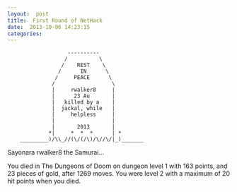 ```yaml
---
layout:  post
title:  First Round of NetHack
date:  2013-10-06 14:23:15
categories:
---
```


                       ----------
                      /          \
                     /    REST    \
                    /      IN      \
                   /     PEACE      \
                  /                  \
                  |     rwalker8     |
                  |      23 Au       |
                  |   killed by a    |
                  |  jackal, while   |
                  |     helpless     |
                  |                  |
                  |       2013       |
                 *|     *  *  *      | *
        _________)/\\_//(\/(/\)/\//\/|_)_______


Sayonara rwalker8 the Samurai...

You died in The Dungeons of Doom on dungeon level 1 with 163 points,
and 23 pieces of gold, after 1269 moves.
You were level 2 with a maximum of 20 hit points when you died.
